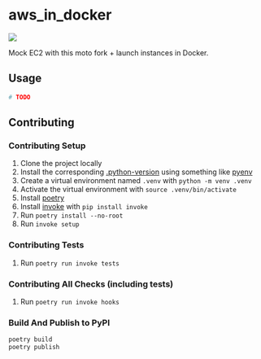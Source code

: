 # aws_in_docker

[![](docs/img/badges/language.svg)](https://devdocs.io/python/)

Mock EC2 with this moto fork + launch instances in Docker.

## Usage

```sh
# TODO
```

## Contributing

### Contributing Setup

1. Clone the project locally
1. Install the corresponding [.python-version](./.python-version) using something like [pyenv](https://github.com/pyenv/pyenv)
1. Create a virtual environment named `.venv` with `python -m venv .venv`
1. Activate the virtual environment with `source .venv/bin/activate`
1. Install [poetry](https://poetry.eustace.io/docs/#installation)
1. Install [invoke](https://www.pyinvoke.org/installing.html) with `pip install invoke`
1. Run `poetry install --no-root`
1. Run `invoke setup`

### Contributing Tests

1. Run `poetry run invoke tests`

### Contributing All Checks (including tests)

1. Run `poetry run invoke hooks`

### Build And Publish to PyPI

```sh
poetry build
poetry publish
```
